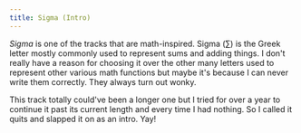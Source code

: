 ```yaml
---
title: Sigma (Intro)
---
```


*Sigma* is one of the tracks that are math-inspired. Sigma (∑) is the Greek letter mostly commonly used to represent sums and adding things. I don't really have a reason for choosing it over the other many letters used to represent other various math functions but maybe it's because I can never write them correctly. They always turn out wonky.

This track totally could've been a longer one but I tried for over a year to continue it past its current length and every time I had nothing. So I called it quits and slapped it on as an intro. Yay!